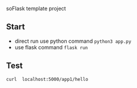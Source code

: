 soFlask template project
## Start
- direct run use python command
`python3 app.py`
- use flask command
`flask run`

  

## Test  
`curl  localhost:5000/app1/hello`
